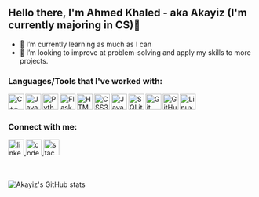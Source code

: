 ## Hello there, I'm Ahmed Khaled - aka Akayiz (I'm currently majoring in CS)👋

- 🌱 I’m currently learning as much as I can
- 👯 I’m looking to improve at problem-solving and apply my skills to more projects.

### Languages/Tools that I've worked with:

[<img align="left" alt="C++" width="32px" src="https://cdn.jsdelivr.net/gh/devicons/devicon/icons/cplusplus/cplusplus-original.svg" />][cpp_website]
[<img align="left" alt="Java" width="32px" src="https://cdn.jsdelivr.net/gh/devicons/devicon/icons/java/java-original.svg" />][java_website]
[<img align="left" alt="Python" width="32px" src="https://cdn.jsdelivr.net/gh/devicons/devicon/icons/python/python-original.svg" />][python_website]
[<img align="left" alt="Flask" width="32px" src="https://cdn.jsdelivr.net/gh/devicons/devicon/icons/flask/flask-original.svg" />][flask_website]
[<img align="left" alt="HTML5" width="32px" src="https://cdn.jsdelivr.net/gh/devicons/devicon/icons/html5/html5-original.svg" />][html_website]
[<img align="left" alt="CSS3" width="32px" src="https://cdn.jsdelivr.net/gh/devicons/devicon/icons/css3/css3-original.svg" />][css_website]
[<img align="left" alt="JavaScript" width="32px" src="https://cdn.jsdelivr.net/gh/devicons/devicon/icons/javascript/javascript-original.svg" />][js_website]
[<img align="left" alt="SQLite" width="32px" src="https://cdn.jsdelivr.net/gh/devicons/devicon/icons/sqlite/sqlite-original.svg" />][sqlite_website]
[<img align="left" alt="Git" width="32px" src="https://cdn.jsdelivr.net/gh/devicons/devicon/icons/git/git-original.svg" />][git_website]
[<img align="left" alt="GitHub" width="32px" src="https://cdn.jsdelivr.net/gh/devicons/devicon/icons/github/github-original.svg" />][github_website]
[<img align="left" alt="Linux" width="32px" src="https://cdn.jsdelivr.net/gh/devicons/devicon/icons/linux/linux-original.svg" />][linux_website]

<br />
<br />

### Connect with me:
<div align="left">
  <a href="https://www.linkedin.com/in/akayiz/" target="_blank">
    <img src="https://img.shields.io/static/v1?message=LinkedIn&logo=linkedin&label=&color=0077B5&logoColor=white&labelColor=&style=for-the-badge" height="32" alt="linkedin logo"  />
  </a>
  <a href="https://codeforces.com/profile/Akayiz" target="_blank">
    <img src="https://img.shields.io/static/v1?message=Codeforces&logo=codeforces&label=&color=e3143a&logoColor=white&labelColor=&style=for-the-badge" height="32" alt="codeforces logo"  />
  </a>
  <a href="https://stackoverflow.com/users/12263075/ahmed-khaled" target="_blank">
    <img src="https://img.shields.io/static/v1?message=Stackoverflow&logo=stackoverflow&label=&color=FE7A16&logoColor=white&labelColor=&style=for-the-badge" height="32" alt="stackoverflow logo"  />
  </a>
</div>

<br />
<br />

![Akayiz's GitHub stats](https://github-readme-stats.vercel.app/api?username=Ahmed-Khaled-dev&count_private=true&show_icons=true&theme=algolia) 

[html_website]: https://en.wikipedia.org/wiki/HTML
[css_website]: https://en.wikipedia.org/wiki/CSS
[js_website]: https://www.javascript.com/
[sqlite_website]: https://www.sqlite.org/index.html
[git_website]: https://git-scm.com/
[github_website]: https://github.com/
[python_website]: https://www.python.org/
[flask_website]: https://flask.palletsprojects.com/en/2.0.x/
[cpp_website]: https://cplusplus.com/
[java_website]: https://www.java.com/en/
[linux_website]: https://en.wikipedia.org/wiki/Linux

